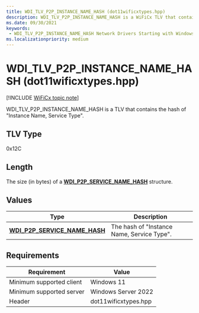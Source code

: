 ```yaml
---
title: WDI_TLV_P2P_INSTANCE_NAME_HASH (dot11wificxtypes.hpp)
description: WDI_TLV_P2P_INSTANCE_NAME_HASH is a WiFiCx TLV that contains the hash of "Instance Name, Service Type".
ms.date: 09/30/2021
keywords:
 - WDI_TLV_P2P_INSTANCE_NAME_HASH Network Drivers Starting with Windows Vista
ms.localizationpriority: medium
---
```


# WDI\_TLV\_P2P\_INSTANCE\_NAME\_HASH (dot11wificxtypes.hpp)

[!INCLUDE [WiFiCx topic note](../includes/wificx-version-warning.md)]


WDI\_TLV\_P2P\_INSTANCE\_NAME\_HASH is a TLV that contains the hash of "Instance Name, Service Type".

 

## TLV Type


0x12C

## Length


The size (in bytes) of a [**WDI\_P2P\_SERVICE\_NAME\_HASH**](/windows-hardware/drivers/ddi/dot11wificxintf/ns-dot11wificxintf-wdi_p2p_service_name_hash) structure.

## Values


| Type                                                                    | Description                                |
|-------------------------------------------------------------------------|--------------------------------------------|
| [**WDI\_P2P\_SERVICE\_NAME\_HASH**](/windows-hardware/drivers/ddi/dot11wificxintf/ns-dot11wificxintf-wdi_p2p_service_name_hash) | The hash of "Instance Name, Service Type". |

 

## Requirements

|Requirement|Value|
|--- |--- |
|Minimum supported client|Windows 11|
|Minimum supported server|Windows Server 2022|
|Header|dot11wificxtypes.hpp|

 

